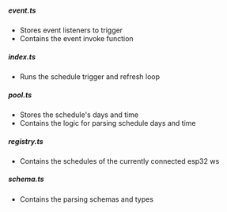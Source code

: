 ##### event.ts
 - Stores event listeners to trigger
 - Contains the event invoke function

##### index.ts
 - Runs the schedule trigger and refresh loop

##### pool.ts
 - Stores the schedule's days and time
 - Contains the logic for parsing schedule days and time

##### registry.ts
 - Contains the schedules of the currently connected esp32 ws

##### schema.ts
 - Contains the parsing schemas and types